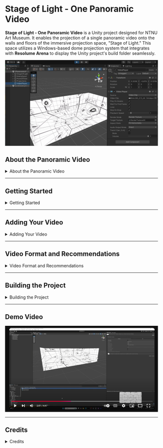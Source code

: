 # Stage of Light - One Panoramic Video

**Stage of Light - One Panoramic Video** is a Unity project designed for NTNU Art Museum. It enables the projection of a single panoramic video onto the walls and floors of the immersive projection space, "Stage of Light." This space utilizes a Windows-based dome projection system that integrates with **Resolume Arena** to display the Unity project's build folder seamlessly.

![Stage of Light Scene Preview](https://github.com/hsuehyt/StageOfLight1PanoramicVideo/blob/main/README/Screenshot%202024-11-18%20101251cropped.png)

## About the Panoramic Video

<details>
<summary>About the Panoramic Video</summary>

The panoramic video format allows for **seamless playback across the entire room**, creating an immersive experience that spans walls and floors.

### Versatility
- The video format is **universal**, meaning it can be played on various platforms, including VR systems and dome projection systems of different shapes.

### Room Shape Considerations
- Due to the **eccentric shape of "Stage of Light"**, which deviates from an ideal straight cube or dome shape, parts of the image may be **cut or distorted during projection**. To minimize image loss or distortion in such non-standard spaces, **careful alignment and testing** are strongly recommended.

</details>

---

## Getting Started

<details>
<summary>Getting Started</summary>

### Prerequisites
Ensure you have **Unity Editor 2021.3.6f1** or later installed. The version 2021.3.6f1 is recommended.

### Installation
1. Download the latest release of the repository from [GitHub Releases](https://github.com/hsuehyt/StageOfLight1PanoramicVideo).
   - Extract the zip file.
   - Add the project folder to Unity Hub.
2. Alternatively, clone the repository:
   ```bash
   git clone https://github.com/hsuehyt/StageOfLight.git
   ```

### Opening the Project
1. Open the project in Unity.
2. Navigate to `Assets/StageOfLight/` and open the scene `1PanoramicVideo`.

### Testing the Scene
1. Click **Play** in the Unity Editor to test the scene. Verify everything works, then stop playback.

</details>

---

## Adding Your Video

<details>
<summary>Adding Your Video</summary>

1. Import your video asset into Unity.
2. In the **Hierarchy** panel, select `VideoPlayer`.
3. In the **Inspector** panel, under `VideoPlayer > Video Clip`, replace the demo video by dragging your video file into the slot.
4. Play the scene to ensure it works as expected, then stop playback.

</details>

---

## Video Format and Recommendations

<details>
<summary>Video Format and Recommendations</summary>

### Suggested Video Format
- **Resolution**: 4K (4096x2048).  
  Unity’s Video Player currently supports up to 4K for panoramic videos. For immersive or VR experiences, **8K resolution** is recommended; however, Unity's built-in player does not yet support it.

### Aspect Ratio
- **Panoramic videos** typically use a **2:1 aspect ratio** (width to height), which should be maintained during encoding.

### Encoding with Adobe Media Encoder
- **Preset**: `H.264 > Match Source - Adaptive Low Bitrate`  
  - This preset ensures optimal compression and retains the source resolution and aspect ratio.
  - For higher quality, choose `Match Source - Adaptive High Bitrate`.  
    ⚠ **Note**: Be cautious when using high bitrate for longer videos, as it may cause playback issues due to increased file size and data load.

![Adobe Encoder Settings](https://github.com/hsuehyt/StageOfLight1PanoramicVideo/blob/main/README/Screenshot%202024-11-18%20134307highlighted.png)

### Projection Mapping
- Panoramic videos are often mapped in **equirectangular format**, a common format for VR 360 content. 
- Sources for equirectangular footage:
  - **360 cameras** (for live-action footage).
  - Rendering from **3D animation tools** like Maya, Blender, or Unity.
  - Generated by **AI tools** (e.g., ChatGPT for still images, followed by animation in video AI tools).

</details>

---

## Building the Project

<details>
<summary>Building the Project</summary>

1. Open **File > Build Settings**.
2. Ensure that only `StageOfLight/PanoramicVideo` is checked under **Scenes In Build**.
3. Click **Build**, and follow the prompts to generate the build folder.

</details>

---

## Demo Video

[![Watch the Demo Video](https://github.com/hsuehyt/StageOfLight1PanoramicVideo/blob/main/README/Screenshot%202024-11-18%20132004cropped.png)](https://youtu.be/3P2WE4laE2U)

---

## Credits

<details>
<summary>Credits</summary>

- **Original Unity Project Design**: [李綠恩 Lu-En Li](https://github.com/LeeMegumi)
- **Project Revision and Tutorial Demonstration**: [薛佑廷 Yuting Hsueh](https://github.com/hsuehyt)

### Supervising Institutions
- **Advanced Display Technology & Interdisciplinary Talent Cultivation Project Office**, Ministry of Education
- **NTNU Advanced Display Technology Integration & Promotion in Art Venues**
- **NTNU Art Museum**

</details>